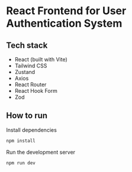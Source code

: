 # React Frontend for User Authentication System

## Tech stack

-   React (built with Vite)
-   Tailwind CSS
-   Zustand
-   Axios
-   React Router
-   React Hook Form
-   Zod

## How to run

Install dependencies

```bash
npm install
```

Run the development server

```bash
npm run dev
```
